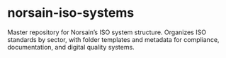 # norsain-iso-systems
Master repository for Norsain’s ISO system structure. Organizes ISO standards by sector, with folder templates and metadata for compliance, documentation, and digital quality systems.
